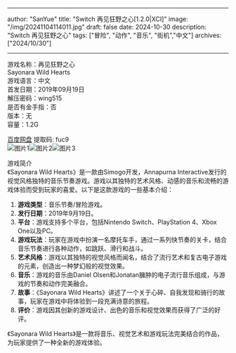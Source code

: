 
---
author: "SanYue"
title: "Switch 再见狂野之心[1.2.0|XCI]"
image: "/img/20241104114011.jpg"
draft: false
date: 2024-10-30
description: "Switch 再见狂野之心"
tags: ["冒险", "动作", "音乐", "街机","中文"]
archives: ["2024/10/30"]

---

游戏名称：再见狂野之心   
Sayonara Wild Hearts    
游戏语言：中文  
首发日期：2019年09月19日  
解压密码：wing515  
是否有金手指：否  
版本：无   
容量：1.2G

[百度网盘](https://pan.baidu.com/s/1TzuIn15YAHxpTVc87IaDDA) 提取码: fuc9  
![图片1](/img/1f1b04c4.jpg)![图片2](/img/efb113ec.jpg)![图片3](/img/f4ca35d0.jpg)  

游戏简介  
《Sayonara Wild Hearts》是一款由Simogo开发，Annapurna Interactive发行的视觉风格独特的音乐节奏游戏。游戏以其独特的艺术风格、动感的音乐和流畅的游戏体验而受到玩家的喜爱。以下是这款游戏的一些基本介绍：

1. **游戏类型**：音乐节奏/冒险游戏。
2. **发行日期**：2019年9月19日。
3. **平台**：游戏支持多个平台，包括Nintendo Switch、PlayStation 4、Xbox One以及PC。
4. **游戏玩法**：玩家在游戏中扮演一名摩托车手，通过一系列快节奏的关卡，结合音乐节奏进行各种动作，如跳跃、滑行和战斗。
5. **艺术风格**：游戏以其独特的视觉风格而闻名，结合了流行艺术和复古电子游戏的元素，创造出一种梦幻般的视觉效果。
6. **音乐**：游戏的音乐由Daniel Olsen和Jonatan臃肿的电子流行音乐组成，与游戏的节奏和动作完美融合。
7. **故事**：《Sayonara Wild Hearts》讲述了一个关于心碎、自我发现和骑行的故事，玩家在游戏中将体验到一段充满诗意的旅程。
8. **评价**：游戏因其创新的游戏设计、出色的音乐和视觉效果而获得了广泛的好评。

《Sayonara Wild Hearts》是一款将音乐、视觉艺术和游戏玩法完美结合的作品，为玩家提供了一种全新的游戏体验。
